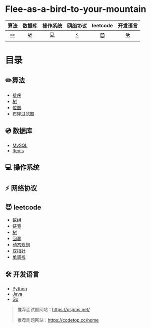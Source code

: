 # Flee-as-a-bird-to-your-mountain

|            算法            |       数据库       |             操作系统             |        网络协议        |                leetcode                |                     开发语言                      |
| :------------------------: | :----------------: | :------------------------------: | :--------------------: | :------------------------------------: | :-----------------------------------------------: |
| [:pencil2:](#pencil2-算法) | [:cd:](#cd-数据库) | [:computer:](#computer-操作系统) | [:zap:](#zap-网络协议) | [:smiling_imp:](#smiling_imp-leetcode) | [:hammer_and_wrench:](#hammer_and_wrench-开发语言) |



# 目录

## :pencil2:算法

- [排序]()
- [树]()
- [位图]()
- [布隆过滤器]()

## :cd: 数据库

- [MySQL](https://github.com/affectalways/Flee-as-a-bird-to-your-mountain/blob/main/MySQL/0.%E7%9B%AE%E5%BD%95.md)
- [Redis](Redis/0.目录.md)

## :computer: 操作系统

## :zap: 网络协议

## :smiling_imp: leetcode

- [数组](leetcode/数组/目录.md)
- [链表](leetcode/链表/目录.md)
- [树](leetcode/树/目录.md)
- [回溯](leetcode/回溯/目录.md)
- [动态规划](leetcode/动态规划/目录.md)
- [双指针](leetcode/双指针/目录.md)
- [单调栈](./leetcode/单调栈/目录.md)

## :hammer_and_wrench: 开发语言

- [Python](./python/0.目录.md)
- [Java]()
- [Go](./golang/0.目录.md)





> 推荐面试题网站：https://osjobs.net/
>
> 推荐刷题网站：https://codetop.cc/home

